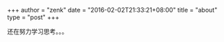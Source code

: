 +++
author = "zenk"
date = "2016-02-02T21:33:21+08:00"
title = "about"
type = "post"
+++

还在努力学习思考。。。
